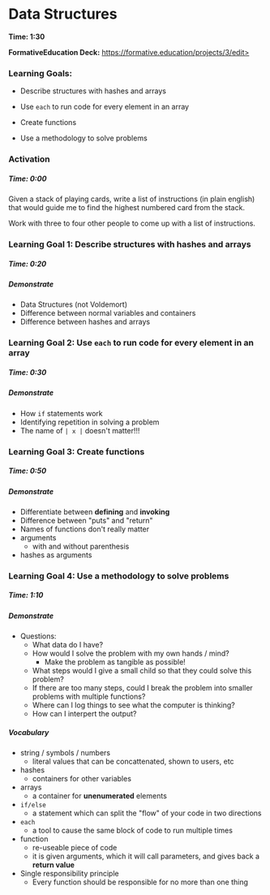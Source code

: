 # Data Structures

**Time: 1:30** 

**FormativeEducation Deck:** https://formative.education/projects/3/edit>


### Learning Goals:

- Describe structures with hashes and arrays

- Use `each` to run code for every element in an array

- Create functions

- Use a methodology to solve problems


### Activation 

##### Time: 0:00

Given a stack of playing cards, write a list of instructions (in plain english) that would guide me to find the highest numbered card from the stack.

Work with three to four other people to come up with a list of instructions.



### Learning Goal 1: Describe structures with hashes and arrays

##### Time: 0:20

##### Demonstrate 

* Data Structures (not Voldemort)
* Difference between normal variables and containers
* Difference between hashes and arrays



### Learning Goal 2: Use `each` to run code for every element in an array

##### Time: 0:30

##### Demonstrate
- How `if` statements work
- Identifying repetition in solving a problem
- The name of `| x |` doesn't matter!!!



### Learning Goal 3: Create functions

##### Time: 0:50

##### Demonstrate

- Differentiate between **defining** and **invoking**
- Difference between "puts" and "return"
- Names of functions don't really matter
- arguments
  - with and without parenthesis
- hashes as arguments


### Learning Goal 4: Use a methodology to solve problems

##### Time: 1:10

##### Demonstrate

* Questions:
  * What data do I have?
  * How would I solve the problem with my own hands / mind? 
    * Make the problem as tangible as possible!
  * What steps would I give a small child so that they could solve this problem?
  * If there are too many steps, could I break the problem into smaller problems with multiple functions?
  * Where can I log things to see what the computer is thinking?
  * How can I interpert the output?



##### Vocabulary
- string / symbols / numbers
  - literal values that can be concattenated, shown to users, etc
- hashes
  - containers for other variables
- arrays
  - a container for **unenumerated** elements
- `if/else`
  - a statement which can split the "flow" of your code in two directions
- `each`
  - a tool to cause the same block of code to run multiple times
- function
  - re-useable piece of code
  - it is given arguments, which it will call parameters, and gives back a **return value**
- Single responsibility principle
  - Every function should be responsible for no more than one thing